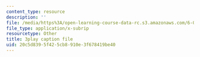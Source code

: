 ```yaml
---
content_type: resource
description: ''
file: /media/https%3A/open-learning-course-data-rc.s3.amazonaws.com/6-042j-mathematics-for-computer-science-fall-2010/20c5d8395f425cb8910e3f678419be40_NuY7szYSXSw.vtt
file_type: application/x-subrip
resourcetype: Other
title: 3play caption file
uid: 20c5d839-5f42-5cb8-910e-3f678419be40
---
```


